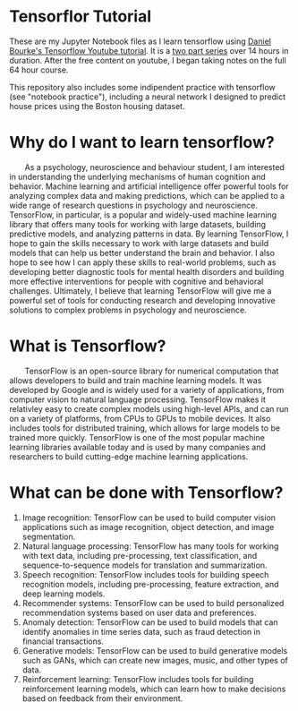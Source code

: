 # Tensorflor Tutorial
These are my Jupyter Notebook files as I learn tensorflow using [Daniel Bourke's Tensorflow Youtube tutorial](https://www.youtube.com/watch?v=tpCFfeUEGs8&amp). It is a [two part series](https://youtu.be/ZUKz4125WNI) over 14 hours in duration.  After the free content on youtube, I began taking notes on the full 64 hour course. 

This repository also includes some indipendent practice with tensorflow (see "notebook practice"), including a neural network I designed to predict house prices using the Boston housing dataset.

# Why do I want to learn tensorflow?
&nbsp;&nbsp;&nbsp;&nbsp;&nbsp;&nbsp; As a psychology, neuroscience and behaviour student, I am interested in understanding the underlying mechanisms of human cognition and behavior. Machine learning and artificial intelligence offer powerful tools for analyzing complex data and making predictions, which can be applied to a wide range of research questions in psychology and neuroscience. TensorFlow, in particular, is a popular and widely-used machine learning library that offers many tools for working with large datasets, building predictive models, and analyzing patterns in data. By learning TensorFlow, I hope to gain the skills necessary to work with large datasets and build models that can help us better understand the brain and behavior. I also hope to see how I can apply these skills to real-world problems, such as developing better diagnostic tools for mental health disorders and building more effective interventions for people with cognitive and behavioral challenges. Ultimately, I believe that learning TensorFlow will give me a powerful set of tools for conducting research and developing innovative solutions to complex problems in psychology and neuroscience.

# What is Tensorflow?
&nbsp;&nbsp;&nbsp;&nbsp;&nbsp;&nbsp; TensorFlow is an open-source library for numerical computation that allows developers to build and train machine learning models. It was developed by Google and is widely used for a variety of applications, from computer vision to natural language processing. TensorFlow makes it relativley easy to create complex models using high-level APIs, and can run on a variety of platforms, from CPUs to GPUs to mobile devices. It also includes tools for distributed training, which allows for large models to be trained more quickly. TensorFlow is one of the most popular machine learning libraries available today and is used by many companies and researchers to build cutting-edge machine learning applications.

# What can be done with Tensorflow?
1. Image recognition: TensorFlow can be used to build computer vision applications such as image recognition, object detection, and image segmentation.
2. Natural language processing: TensorFlow has many tools for working with text data, including pre-processing, text classification, and sequence-to-sequence models for translation and summarization.
3. Speech recognition: TensorFlow includes tools for building speech recognition models, including pre-processing, feature extraction, and deep learning models.
4. Recommender systems: TensorFlow can be used to build personalized recommendation systems based on user data and preferences.
5. Anomaly detection: TensorFlow can be used to build models that can identify anomalies in time series data, such as fraud detection in financial transactions.
6. Generative models: TensorFlow can be used to build generative models such as GANs, which can create new images, music, and other types of data.
7. Reinforcement learning: TensorFlow includes tools for building reinforcement learning models, which can learn how to make decisions based on feedback from their environment.
